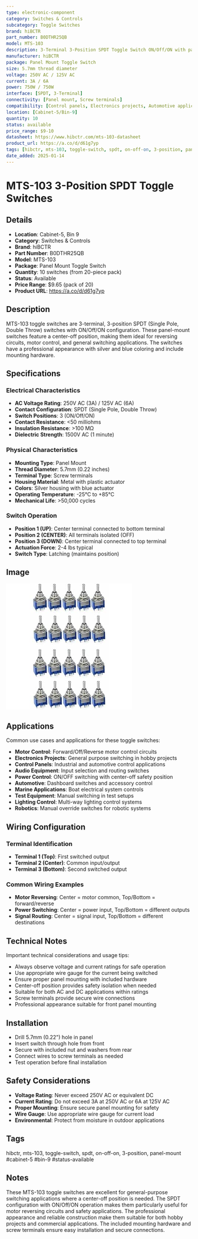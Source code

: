 ```yaml
---
type: electronic-component
category: Switches & Controls
subcategory: Toggle Switches
brand: hiBCTR
part_number: B0DTHR25QB
model: MTS-103
description: 3-Terminal 3-Position SPDT Toggle Switch ON/Off/ON with panel mount design
manufacturer: hiBCTR
package: Panel Mount Toggle Switch
size: 5.7mm thread diameter
voltage: 250V AC / 125V AC
current: 3A / 6A
power: 750W / 750W
interface: [SPDT, 3-Terminal]
connectivity: [Panel mount, Screw terminals]
compatibility: [Control panels, Electronics projects, Automotive applications]
location: [Cabinet-5/Bin-9]
quantity: 10
status: available
price_range: $9-10
datasheet: https://www.hibctr.com/mts-103-datasheet
product_url: https://a.co/d/d61g7yp
tags: [hibctr, mts-103, toggle-switch, spdt, on-off-on, 3-position, panel-mount, cabinet-5, bin-9, status-available]
date_added: 2025-01-14
---
```


# MTS-103 3-Position SPDT Toggle Switches

## Details

- **Location**: Cabinet-5, Bin 9
- **Category**: Switches & Controls
- **Brand**: hiBCTR
- **Part Number**: B0DTHR25QB
- **Model**: MTS-103
- **Package**: Panel Mount Toggle Switch
- **Quantity**: 10 switches (from 20-piece pack)
- **Status**: Available
- **Price Range**: $9.65 (pack of 20)
- **Product URL**: https://a.co/d/d61g7yp

## Description

MTS-103 toggle switches are 3-terminal, 3-position SPDT (Single Pole, Double Throw) switches with ON/Off/ON configuration. These panel-mount switches feature a center-off position, making them ideal for reversing circuits, motor control, and general switching applications. The switches have a professional appearance with silver and blue coloring and include mounting hardware.

## Specifications

### Electrical Characteristics

- **AC Voltage Rating**: 250V AC (3A) / 125V AC (6A)
- **Contact Configuration**: SPDT (Single Pole, Double Throw)
- **Switch Positions**: 3 (ON/Off/ON)
- **Contact Resistance**: <50 milliohms
- **Insulation Resistance**: >100 MΩ
- **Dielectric Strength**: 1500V AC (1 minute)

### Physical Characteristics

- **Mounting Type**: Panel Mount
- **Thread Diameter**: 5.7mm (0.22 inches)
- **Terminal Type**: Screw terminals
- **Housing Material**: Metal with plastic actuator
- **Colors**: Silver housing with blue actuator
- **Operating Temperature**: -25°C to +85°C
- **Mechanical Life**: >50,000 cycles

### Switch Operation

- **Position 1 (UP)**: Center terminal connected to bottom terminal
- **Position 2 (CENTER)**: All terminals isolated (OFF)
- **Position 3 (DOWN)**: Center terminal connected to top terminal
- **Actuation Force**: 2-4 lbs typical
- **Switch Type**: Latching (maintains position)

## Image

![MTS-103 3-Position SPDT Toggle Switches](../attachments/mts-103-toggle-switches.jpg)

## Applications

Common use cases and applications for these toggle switches:

- **Motor Control**: Forward/Off/Reverse motor control circuits
- **Electronics Projects**: General purpose switching in hobby projects
- **Control Panels**: Industrial and automotive control applications
- **Audio Equipment**: Input selection and routing switches
- **Power Control**: ON/OFF switching with center-off safety position
- **Automotive**: Dashboard switches and accessory control
- **Marine Applications**: Boat electrical system controls
- **Test Equipment**: Manual switching in test setups
- **Lighting Control**: Multi-way lighting control systems
- **Robotics**: Manual override switches for robotic systems

## Wiring Configuration

### Terminal Identification
- **Terminal 1 (Top)**: First switched output
- **Terminal 2 (Center)**: Common input/output
- **Terminal 3 (Bottom)**: Second switched output

### Common Wiring Examples
- **Motor Reversing**: Center = motor common, Top/Bottom = forward/reverse
- **Power Switching**: Center = power input, Top/Bottom = different outputs
- **Signal Routing**: Center = signal input, Top/Bottom = different destinations

## Technical Notes

Important technical considerations and usage tips:

- Always observe voltage and current ratings for safe operation
- Use appropriate wire gauge for the current being switched
- Ensure proper panel mounting with included hardware
- Center-off position provides safety isolation when needed
- Suitable for both AC and DC applications within ratings
- Screw terminals provide secure wire connections
- Professional appearance suitable for front panel mounting

## Installation

- Drill 5.7mm (0.22") hole in panel
- Insert switch through hole from front
- Secure with included nut and washers from rear
- Connect wires to screw terminals as needed
- Test operation before final installation

## Safety Considerations

- **Voltage Rating**: Never exceed 250V AC or equivalent DC
- **Current Rating**: Do not exceed 3A at 250V AC or 6A at 125V AC
- **Proper Mounting**: Ensure secure panel mounting for safety
- **Wire Gauge**: Use appropriate wire gauge for current load
- **Environmental**: Protect from moisture in outdoor applications

## Tags

hibctr, mts-103, toggle-switch, spdt, on-off-on, 3-position, panel-mount #cabinet-5 #bin-9 #status-available

## Notes

These MTS-103 toggle switches are excellent for general-purpose switching applications where a center-off position is needed. The SPDT configuration with ON/Off/ON operation makes them particularly useful for motor reversing circuits and safety applications. The professional appearance and reliable construction make them suitable for both hobby projects and commercial applications. The included mounting hardware and screw terminals ensure easy installation and secure connections.
